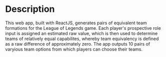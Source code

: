 # Description

This web app, built with ReactJS, generates pairs of equivalent team formations for the League of Legends game. Each player's prospective role input is assigned an estimated raw value, which is then used to determine teams of relatively equal capabilites, whereby team equivalency is defined as a raw difference of approximately zero. The app outputs 10 pairs of varyious team options from which players can choose their teams.

